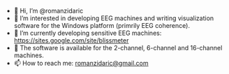 - 👋 Hi, I’m @romanzidaric
- 👀 I’m interested in developing EEG machines and writing visualization software for the Windows platform (primrily EEG coherence).
- 🌱 I’m currently developing sensitive EEG machines: https://sites.google.com/site/blissmeter
- 💞️ The software is available for the 2-channel, 6-channel and 16-channel machines.
- 📫 How to reach me: romanzidaric@gmail.com

<!---
romanzidaric/romanzidaric is a ✨ special ✨ repository because its `README.md` (this file) appears on your GitHub profile.
You can click the Preview link to take a look at your changes.
--->
